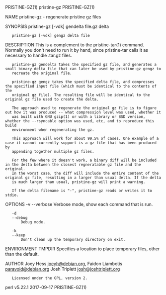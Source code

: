 PRISTINE-GZ(1)                                                      pristine-gz                                                     PRISTINE-GZ(1)

NAME
       pristine-gz - regenerate pristine gz files

SYNOPSIS
       pristine-gz [-vdk] gendelta file.gz delta

       pristine-gz [-vdk] gengz delta file

DESCRIPTION
       This is a complement to the pristine-tar(1) command. Normally you don't need to run it by hand, since pristine-tar calls it as necessary to
       handle .tar.gz files.

       pristine-gz gendelta takes the specified gz file, and generates a small binary delta file that can later be used by pristine-gz gengz to
       recreate the original file.

       pristine-gz gengz takes the specified delta file, and compresses the specified input file (which must be identical to the contents of the
       original gz file). The resulting file will be identical to the original gz file used to create the delta.

       The approach used to regenerate the original gz file is to figure out how it was produced -- what compression level was used, whether it
       was built with GNU gzip(1) or with a library or BSD version, whether the --rsyncable option was used, etc, and to reproduce this build
       environment when regenerating the gz.

       This approach will work for about 99.5% of cases. One example of a case it cannot currently support is a gz file that has been produced by
       appending together multiple gz files.

       For the few where it doesn't work, a binary diff will be included in the delta between the closest regneratable gz file and the original.
       In the worst case, the diff will include the entire content of the original gz file, resulting in a larger than usual delta. If the delta
       is much larger than usual, pristine-gz will print a warning.

       If the delta filename is "-", pristine-gz reads or writes it to stdio.

OPTIONS
       -v
       --verbose
           Verbose mode, show each command that is run.

       -d
       --debug
           Debug mode.

       -k
       --keep
           Don't clean up the temporary directory on exit.

ENVIRONMENT
       TMPDIR
           Specifies a location to place temporary files, other than the default.

AUTHOR
       Joey Hess <joeyh@debian.org>, Faidon Liambotis <paravoid@debian.org> Josh Triplett <josh@joshtriplett.org>

       Licensed under the GPL, version 2.

perl v5.22.1                                                        2017-09-17                                                      PRISTINE-GZ(1)
